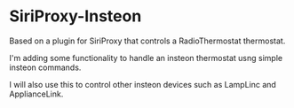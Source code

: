 SiriProxy-Insteon  
====================

Based on a plugin for SiriProxy that controls a RadioThermostat thermostat.  

I'm adding some functionality to handle an insteon thermostat usng simple insteon commands. 

I will also use this to control other insteon devices such as LampLinc and ApplianceLink.

